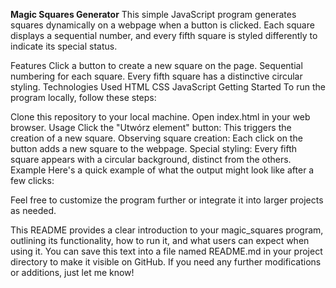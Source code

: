 <b>Magic Squares Generator</b>
This simple JavaScript program generates squares dynamically on a webpage when a button is clicked. Each square displays a sequential number, and every fifth square is styled differently to indicate its special status.

Features
Click a button to create a new square on the page.
Sequential numbering for each square.
Every fifth square has a distinctive circular styling.
Technologies Used
HTML
CSS
JavaScript
Getting Started
To run the program locally, follow these steps:

Clone this repository to your local machine.
Open index.html in your web browser.
Usage
Click the "Utwórz element" button: This triggers the creation of a new square.
Observing square creation: Each click on the button adds a new square to the webpage.
Special styling: Every fifth square appears with a circular background, distinct from the others.
Example
Here's a quick example of what the output might look like after a few clicks:


Feel free to customize the program further or integrate it into larger projects as needed.

This README provides a clear introduction to your magic_squares program, outlining its functionality, how to run it, and what users can expect when using it. You can save this text into a file named README.md in your project directory to make it visible on GitHub. If you need any further modifications or additions, just let me know!
